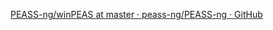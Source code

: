 
[PEASS-ng/winPEAS at master · peass-ng/PEASS-ng · GitHub](https://github.com/peass-ng/PEASS-ng/tree/master/winPEAS)